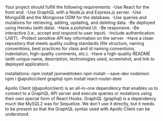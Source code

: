 Your project should fulfill the following requirements:
-Use React for the front end.
-Use GraphQL with a Node.js and Express.js server.
-Use MongoDB and the Mongoose ODM for the database.
-Use queries and mutations for retrieving, adding, updating, and deleting data.
-Be deployed using Heroku (with data).
-Have a polished UI.
-Be responsive.
-Be interactive (i.e., accept and respond to user input).
-Include authentication (JWT).
-Protect sensitive API key information on the server.
-Have a clean repository that meets quality coding standards (file structure, naming conventions, best practices for class and id naming conventions, indentation,  high-quality comments, etc.).
-Have a high-quality README (with unique name, description, technologies used, screenshot, and link to deployed application).


installations:
npm install jsonwebtoken
npm install --save-dev nodemon
npm i @apollo/client graphql
npm install react-router-dom


Apollo Client (@apollo/client) is an all-in-one dependency that enables us to connect to a GraphQL API server and execute queries or mutations using their own special form of React Hooks.
GraphQL (graphql) is a dependency much like MySQL2 was for Sequelize. We don't use it directly, but it needs to be present so that the GraphQL syntax used with Apollo Client can be understood.


